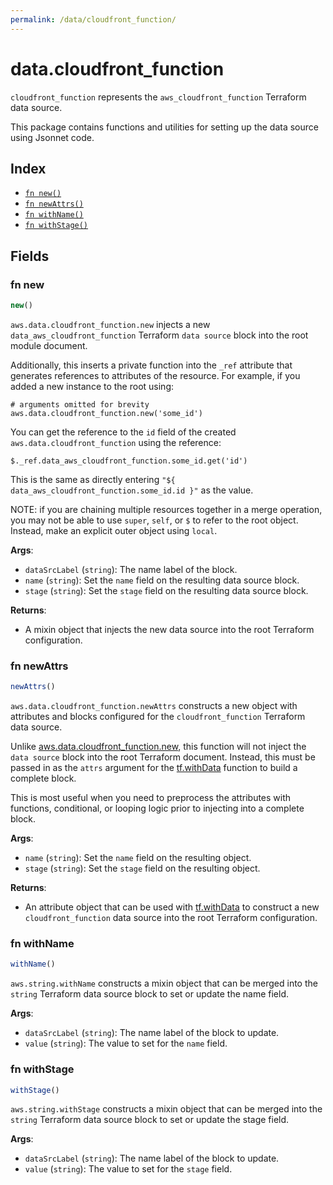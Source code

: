 ```yaml
---
permalink: /data/cloudfront_function/
---
```


# data.cloudfront_function

`cloudfront_function` represents the `aws_cloudfront_function` Terraform data source.



This package contains functions and utilities for setting up the data source using Jsonnet code.


## Index

* [`fn new()`](#fn-new)
* [`fn newAttrs()`](#fn-newattrs)
* [`fn withName()`](#fn-withname)
* [`fn withStage()`](#fn-withstage)

## Fields

### fn new

```ts
new()
```


`aws.data.cloudfront_function.new` injects a new `data_aws_cloudfront_function` Terraform `data source`
block into the root module document.

Additionally, this inserts a private function into the `_ref` attribute that generates references to attributes of the
resource. For example, if you added a new instance to the root using:

    # arguments omitted for brevity
    aws.data.cloudfront_function.new('some_id')

You can get the reference to the `id` field of the created `aws.data.cloudfront_function` using the reference:

    $._ref.data_aws_cloudfront_function.some_id.get('id')

This is the same as directly entering `"${ data_aws_cloudfront_function.some_id.id }"` as the value.

NOTE: if you are chaining multiple resources together in a merge operation, you may not be able to use `super`, `self`,
or `$` to refer to the root object. Instead, make an explicit outer object using `local`.

**Args**:
  - `dataSrcLabel` (`string`): The name label of the block.
  - `name` (`string`): Set the `name` field on the resulting data source block.
  - `stage` (`string`): Set the `stage` field on the resulting data source block.

**Returns**:
- A mixin object that injects the new data source into the root Terraform configuration.


### fn newAttrs

```ts
newAttrs()
```


`aws.data.cloudfront_function.newAttrs` constructs a new object with attributes and blocks configured for the `cloudfront_function`
Terraform data source.

Unlike [aws.data.cloudfront_function.new](#fn-new), this function will not inject the `data source`
block into the root Terraform document. Instead, this must be passed in as the `attrs` argument for the
[tf.withData](https://github.com/tf-libsonnet/core/tree/main/docs#fn-withdata) function to build a complete block.

This is most useful when you need to preprocess the attributes with functions, conditional, or looping logic prior to
injecting into a complete block.

**Args**:
  - `name` (`string`): Set the `name` field on the resulting object.
  - `stage` (`string`): Set the `stage` field on the resulting object.

**Returns**:
  - An attribute object that can be used with [tf.withData](https://github.com/tf-libsonnet/core/tree/main/docs#fn-withdata) to construct a new `cloudfront_function` data source into the root Terraform configuration.


### fn withName

```ts
withName()
```

`aws.string.withName` constructs a mixin object that can be merged into the `string`
Terraform data source block to set or update the name field.



**Args**:
  - `dataSrcLabel` (`string`): The name label of the block to update.
  - `value` (`string`): The value to set for the `name` field.


### fn withStage

```ts
withStage()
```

`aws.string.withStage` constructs a mixin object that can be merged into the `string`
Terraform data source block to set or update the stage field.



**Args**:
  - `dataSrcLabel` (`string`): The name label of the block to update.
  - `value` (`string`): The value to set for the `stage` field.
